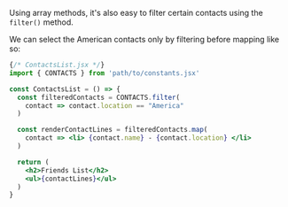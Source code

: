 Using array methods, it's also easy to filter certain contacts using the `filter()` method.

We can select the American contacts only by filtering before mapping like so:

```jsx
{/* ContactsList.jsx */}
import { CONTACTS } from 'path/to/constants.jsx'

const ContactsList = () => {
  const filteredContacts = CONTACTS.filter(
    contact => contact.location == "America"
  )

  const renderContactLines = filteredContacts.map(
    contact => <li> {contact.name} - {contact.location} </li>
  )

  return (
    <h2>Friends List</h2>
    <ul>{contactLines}</ul>
  )
}
```